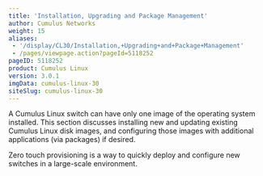 ```yaml
---
title: 'Installation, Upgrading and Package Management'
author: Cumulus Networks
weight: 15
aliases:
 - '/display/CL30/Installation,+Upgrading+and+Package+Management'
 - /pages/viewpage.action?pageId=5118252
pageID: 5118252
product: Cumulus Linux
version: 3.0.1
imgData: cumulus-linux-30
siteSlug: cumulus-linux-30
---
```

A Cumulus Linux switch can have only one image of the operating system
installed. This section discusses installing new and updating existing
Cumulus Linux disk images, and configuring those images with additional
applications (via packages) if desired.

Zero touch provisioning is a way to quickly deploy and configure new
switches in a large-scale environment.

